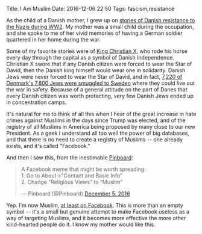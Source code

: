 Title: I Am Muslim
Date: 2016-12-06 22:50
Tags: fascism,resistance

As the child of a Danish mother, I grew up on [stories of Danish resistance to the Nazis during WW2](https://www.amazon.com/Hitlers-Savage-Canary-History-Resistance/dp/1628723718). My mother was a small child during the occupation, and she spoke to me of her vivid memories of having a German soldier quartered in her home during the war.

Some of my favorite stories were of [King Christian X](https://en.wikipedia.org/wiki/Christian_X_of_Denmark), who rode his horse every day through the capital as a symbol of Danish independence. Christian X swore that if any Danish citizen were forced to wear the Star of David, then the Danish king himself would wear one in solidarity. Danish Jews were never forced to wear the Star of David, and in fact, [7,220 of Denmark's 7,800 Jews were smuggled to Sweden](https://en.wikipedia.org/wiki/Rescue_of_the_Danish_Jews) where they could live out the war in safety. Because of a general attitude on the part of Danes that every Danish citizen was worth protecting, very few Danish Jews ended up in concentration camps.

It's natural for me to think of all this when I hear of the great increase in hate crimes against Muslims in the days since Trump was elected, and of the registry of all Muslims in America being proposed by many close to our new President. As a geek I understand all too well the power of big databases, and that there is no need to create a registry of Muslims -- one already exists, and it's called "Facebook."

And then I saw this, from the inestimable [Pinboard](https://twitter.com/pinboard):

<blockquote class="twitter-tweet" data-lang="en"><p lang="en" dir="ltr">A Facebook meme that might be worth spreading: <br>1. Go to About-&gt;&quot;Contact and Basic Info&quot;<br>2. Change &quot;Religious Views&quot; to “Muslim”</p>&mdash; Pinboard (@Pinboard) <a href="https://twitter.com/Pinboard/status/805886021028036608">December 5, 2016</a></blockquote>

Yep. I'm now Muslim, [at least on Facebook](https://www.facebook.com/schof/about). This is more than an empty symbol -- it's a small but genuine attempt to make Facebook useless as a way of targeting Muslims, and it becomes more effective the more other kind-hearted people do it. I know my mother would like this.